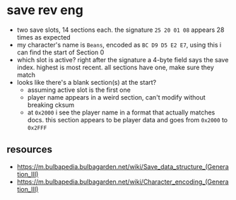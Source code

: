 
# save rev eng

+ two save slots, 14 sections each. the signature `25 20 01 08` appears 28 times as expected
+ my character's name is `Beans`, encoded as `BC D9 D5 E2 E7`, using this i can find the start of Section 0
+ which slot is active? right after the signature a 4-byte field says the save index. highest is most recent. all sections have one, make sure they match
+ looks like there's a blank section(s) at the start?
    + assuming active slot is the first one
    + player name appears in a weird section, can't modify without breaking cksum
    + at `0x2000` i see the player name in a format that actually matches docs. this section appears to be player data and goes from `0x2000` to `0x2FFF`

## resources
+ https://m.bulbapedia.bulbagarden.net/wiki/Save_data_structure_(Generation_III)
+ https://m.bulbapedia.bulbagarden.net/wiki/Character_encoding_(Generation_III)